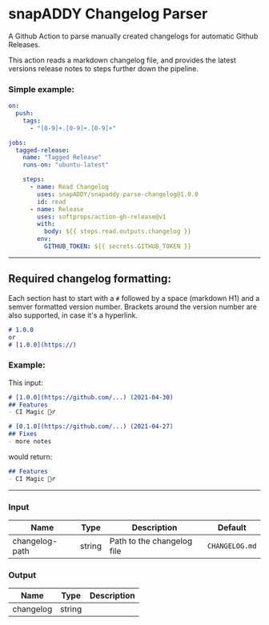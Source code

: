 # snapADDY Changelog Parser

A Github Action to parse manually created changelogs for automatic Github Releases.

This action reads a markdown changelog file, and provides the latest versions release notes to steps further down the pipeline.

### Simple example:
```yaml
on:
  push:
    tags:
      - "[0-9]+.[0-9]+.[0-9]+"

jobs:
  tagged-release:
    name: "Tagged Release"
    runs-on: "ubuntu-latest"

    steps:
      - name: Read Changelog
        uses: snapADDY/snapaddy-parse-changelog@1.0.0
        id: read
      - name: Release
        uses: softprops/action-gh-release@v1
        with:
          body: ${{ steps.read.outputs.changelog }}
        env:
          GITHUB_TOKEN: ${{ secrets.GITHUB_TOKEN }}
```

---

## Required changelog formatting:
Each section hast to start with a `#` followed by a space (markdown H1) and a semver formatted version number. Brackets around the version number are also supported, in case it's a hyperlink.
```markdown
# 1.0.0
or
# [1.0.0](https://)
```

### Example:
This input:
```markdown
# [1.0.0](https://github.com/...) (2021-04-30)
## Features
- CI Magic 🧙‍♂️

# [0.1.0](https://github.com/...) (2021-04-27)
## Fixes
- more notes
```
would return:
```markdown
## Features
- CI Magic 🧙‍♂️
```

---

### Input
| Name | Type | Description | Default |
|---|---|---|---|
| changelog-path | string | Path to the changelog file | `CHANGELOG.md` |

### Output
| Name | Type | Description |
|---|---|---|
| changelog | string |  |